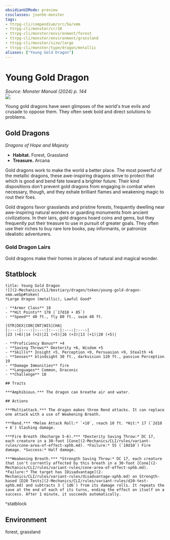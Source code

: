 ```yaml
---
obsidianUIMode: preview
cssclasses: json5e-monster
tags:
- ttrpg-cli/compendium/src/5e/xmm
- ttrpg-cli/monster/cr/10
- ttrpg-cli/monster/environment/forest
- ttrpg-cli/monster/environment/grassland
- ttrpg-cli/monster/size/large
- ttrpg-cli/monster/type/dragon/metallic
aliases: ["Young Gold Dragon"]
---
```

# Young Gold Dragon
*Source: Monster Manual (2024) p. 144*  
![](2-Mechanics/CLI/bestiary/dragon/img/gold-dragon.webp#right)

Young gold dragons have seen glimpses of the world's true evils and crusade to oppose them. They often seek bold and direct solutions to problems.

## Gold Dragons

*Dragons of Hope and Majesty*

- **Habitat.** Forest, Grassland  
- **Treasure.** Arcana  

Gold dragons work to make the world a better place. The most powerful of the metallic dragons, these awe-inspiring dragons strive to protect that which is good and bend fate toward a brighter future. Their kind dispositions don't prevent gold dragons from engaging in combat when necessary, though, and they exhale brilliant flames and weakening magic to rout their foes.

Gold dragons favor grasslands and pristine forests, frequently dwelling near awe-inspiring natural wonders or guarding monuments from ancient civilizations. In their lairs, gold dragons hoard coins and gems, but they frequently put their treasure to use in pursuit of greater goals. They often use their riches to buy rare lore books, pay informants, or patronize idealistic adventurers.

### Gold Dragon Lairs

Gold dragons make their homes in places of natural and magical wonder.

## Statblock

```ad-statblock
title: Young Gold Dragon
![](2-Mechanics/CLI/bestiary/dragon/token/young-gold-dragon-xmm.webp#token)
*Large dragon (metallic), Lawful Good*

- **Armor Class** 18 
- **Hit Points** 178 (`17d10 + 85`) 
- **Speed** 40 ft., fly 80 ft., swim 40 ft.

|STR|DEX|CON|INT|WIS|CHA|
|:---:|:---:|:---:|:---:|:---:|:---:|
|23 (+6)|14 (+2)|21 (+5)|16 (+3)|13 (+1)|20 (+5)|

- **Proficiency Bonus** +4
- **Saving Throws** Dexterity +6, Wisdom +5
- **Skills** Insight +5, Perception +9, Persuasion +9, Stealth +6
- **Senses** blindsight 30 ft., darkvision 120 ft., passive Perception 19
- **Damage Immunities** fire
- **Languages** Common, Draconic
- **Challenge** 10

## Traits

***Amphibious.*** The dragon can breathe air and water.

## Actions

***Multiattack.*** The dragon makes three Rend attacks. It can replace one attack with a use of Weakening Breath.

***Rend.*** *Melee Attack Roll:* `+10`, reach 10 ft. *Hit:* 17 (`2d10 + 6`) Slashing damage.

***Fire Breath (Recharge 5-6).*** *Dexterity Saving Throw:* DC 17, each creature in a 30-foot [Cone](2-Mechanics/CLI/rules/variant-rules/cone-area-of-effect-xphb.md). *Failure:* 55 (`10d10`) Fire damage. *Success:* Half damage.

***Weakening Breath.*** *Strength Saving Throw:* DC 17, each creature that isn't currently affected by this breath in a 30-foot [Cone](2-Mechanics/CLI/rules/variant-rules/cone-area-of-effect-xphb.md). *Failure:* The target has [Disadvantage](2-Mechanics/CLI/rules/variant-rules/disadvantage-xphb.md) on Strength-based [D20 Tests](2-Mechanics/CLI/rules/variant-rules/d20-test-xphb.md) and subtracts 3 (`1d6`) from its damage rolls. It repeats the save at the end of each of its turns, ending the effect on itself on a success. After 1 minute, it succeeds automatically.
```
^statblock

## Environment

forest, grassland